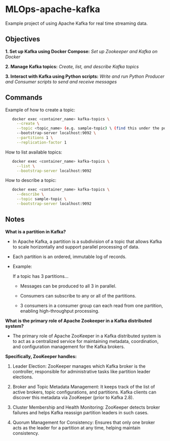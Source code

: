 # MLOps-apache-kafka
Example project of using Apache Kafka for real time streaming data.

## Objectives
**1. Set up Kafka using Docker Compose:** *Set up Zookeeper and Kafka on Docker*

**2. Manage Kafka topics:** *Create, list, and describe Kafka topics*

**3. Interact with Kafka using Python scripts:** *Write and run Python Producer and Consumer scripts to send and receive messages*

## Commands
Example of how to create a topic:
```bash
   docker exec <container_name> kafka-topics \
     --create \
     --topic <topic_name> (e.g. sample-topic) \ (find this under the ports section of your running container)
     --bootstrap-server localhost:9092 \
     --partitions 1 \
     --replication-factor 1
```
How to list available topics:
```bash
   docker exec <container_name> kafka-topics \
     --list \
     --bootstrap-server localhost:9092
```
How to describe a topic:
```bash
   docker exec <container_name> kafka-topics \
     --describe \
     --topic sample-topic \
     --bootstrap-server localhost:9092
```
## Notes
**What is a partition in Kafka?**
* In Apache Kafka, a partition is a subdivision of a topic that allows Kafka to scale horizontally and support parallel processing of data.
* Each partition is an ordered, immutable log of records.
* Example:
    
    If a topic has 3 partitions...

    * Messages can be produced to all 3 in parallel.

    * Consumers can subscribe to any or all of the partitions.

    * 3 consumers in a consumer group can each read from one partition, enabling high-throughput processing.

**What is the primary role of Apache Zookeeper in a Kafka distributed system?**
* The primary role of Apache ZooKeeper in a Kafka distributed system is to act as a centralized service for maintaining metadata, coordination, and configuration management for the Kafka brokers.

**Specifically, ZooKeeper handles:**
1.	Leader Election:
ZooKeeper manages which Kafka broker is the controller, responsible for administrative tasks like partition leader elections.

2.	Broker and Topic Metadata Management:
It keeps track of the list of active brokers, topic configurations, and partitions. Kafka clients can discover this metadata via ZooKeeper (prior to Kafka 2.8).

3.	Cluster Membership and Health Monitoring:
ZooKeeper detects broker failures and helps Kafka reassign partition leaders in such cases.

4.	Quorum Management for Consistency:
Ensures that only one broker acts as the leader for a partition at any time, helping maintain consistency.